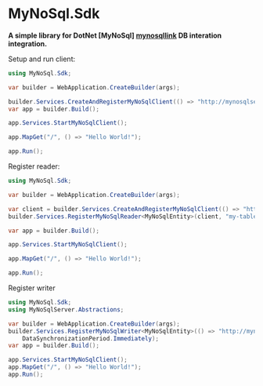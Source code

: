 # MyNoSql.Sdk

**A simple library for DotNet [MyNoSql] [mynosqllink] DB interation  integration.**

[mynosqllink]: https://github.com/MyJetTools/MyNoSqlServer



Setup and run client:
````c#
using MyNoSql.Sdk;

var builder = WebApplication.CreateBuilder(args);

builder.Services.CreateAndRegisterMyNoSqlClient(() => "http://mynosqlserver:5152", "TestApp");
var app = builder.Build();

app.Services.StartMyNoSqlClient();

app.MapGet("/", () => "Hello World!");

app.Run();
````

Register reader:

````c#
using MyNoSql.Sdk;

var builder = WebApplication.CreateBuilder(args);

var client = builder.Services.CreateAndRegisterMyNoSqlClient(() => "http://mynosqlserver:5152", "TestApp");
builder.Services.RegisterMyNoSqlReader<MyNoSqlEntity>(client, "my-table-name");

var app = builder.Build();

app.Services.StartMyNoSqlClient();

app.MapGet("/", () => "Hello World!");

app.Run();
````


Register writer

````c#
using MyNoSql.Sdk;
using MyNoSqlServer.Abstractions;

var builder = WebApplication.CreateBuilder(args);
builder.Services.RegisterMyNoSqlWriter<MyNoSqlEntity>(() => "http://mynosqlserver:5155", "my-table-name", true,
    DataSynchronizationPeriod.Immediately);
var app = builder.Build();

app.Services.StartMyNoSqlClient();
app.MapGet("/", () => "Hello World!");
app.Run();
````

